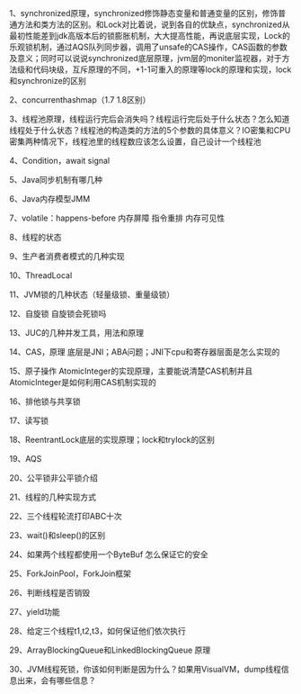 1、synchronized原理，synchronized修饰静态变量和普通变量的区别，修饰普通方法和类方法的区别。和Lock对比着说，说到各自的优缺点，synchronized从最初性能差到jdk高版本后的锁膨胀机制，大大提高性能，再说底层实现，Lock的乐观锁机制，通过AQS队列同步器，调用了unsafe的CAS操作，CAS函数的参数及意义；同时可以说说synchronized底层原理，jvm层的moniter监视器，对于方法级和代码块级，互斥原理的不同，+1-1可重入的原理等lock的原理和实现，lock和synchronize的区别

2、concurrenthashmap（1.7 1.8区别）

3、线程池原理，线程运行完后会消失吗？线程运行完后处于什么状态？怎么知道线程处于什么状态？线程池的构造类的方法的5个参数的具体意义？IO密集和CPU密集两种情况下，线程池里的线程数应该怎么设置，自己设计一个线程池

4、Condition，await signal

5、Java同步机制有哪几种

6、Java内存模型JMM

7、volatile：happens-before 内存屏障 指令重排 内存可见性

8、线程的状态

9、生产者消费者模式的几种实现

10、ThreadLocal

11、JVM锁的几种状态（轻量级锁、重量级锁）

12、自旋锁 自旋锁会死锁吗

13、JUC的几种并发工具，用法和原理

14、CAS，原理 底层是JNI；ABA问题；JNI下cpu和寄存器层面是怎么实现的

15、原子操作 AtomicInteger的实现原理，主要能说清楚CAS机制并且AtomicInteger是如何利用CAS机制实现的

16、排他锁与共享锁

17、读写锁

18、ReentrantLock底层的实现原理；lock和trylock的区别

19、AQS

20、公平锁非公平锁介绍

21、线程的几种实现方式

22、三个线程轮流打印ABC十次

23、wait()和sleep()的区别

24、如果两个线程都使用一个ByteBuf 怎么保证它的安全

25、ForkJoinPool，ForkJoin框架

26、判断线程是否销毁

27、yield功能

28、给定三个线程t1,t2,t3，如何保证他们依次执行

29、ArrayBlockingQueue和LinkedBlockingQueue 原理

30、JVM线程死锁，你该如何判断是因为什么？如果用VisualVM，dump线程信息出来，会有哪些信息？